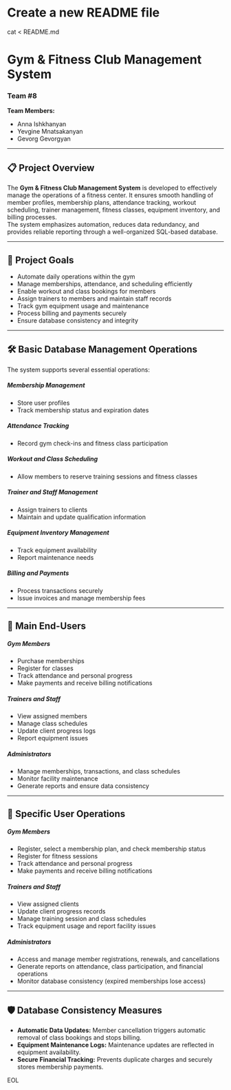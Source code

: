 # Create a new README file

cat <<EOL > README.md
# Gym & Fitness Club Management System

### Team #8

**Team Members:**
- Anna Ishkhanyan
- Yevgine Mnatsakanyan
- Gevorg Gevorgyan

---

## 📋 Project Overview
The **Gym & Fitness Club Management System** is developed to effectively manage the operations of a fitness center. It ensures smooth handling of member profiles, membership plans, attendance tracking, workout scheduling, trainer management, fitness classes, equipment inventory, and billing processes.  
The system emphasizes automation, reduces data redundancy, and provides reliable reporting through a well-organized SQL-based database.

---

## 🎯 Project Goals
- Automate daily operations within the gym
- Manage memberships, attendance, and scheduling efficiently
- Enable workout and class bookings for members
- Assign trainers to members and maintain staff records
- Track gym equipment usage and maintenance
- Process billing and payments securely
- Ensure database consistency and integrity

---

## 🛠️ Basic Database Management Operations
The system supports several essential operations:

##### Membership Management
- Store user profiles
- Track membership status and expiration dates

##### Attendance Tracking
- Record gym check-ins and fitness class participation

##### Workout and Class Scheduling
- Allow members to reserve training sessions and fitness classes

##### Trainer and Staff Management
- Assign trainers to clients
- Maintain and update qualification information

##### Equipment Inventory Management
- Track equipment availability
- Report maintenance needs

##### Billing and Payments
- Process transactions securely
- Issue invoices and manage membership fees

---

## 👥 Main End-Users
##### Gym Members
- Purchase memberships
- Register for classes
- Track attendance and personal progress
- Make payments and receive billing notifications

##### Trainers and Staff
- View assigned members
- Manage class schedules
- Update client progress logs
- Report equipment issues

##### Administrators
- Manage memberships, transactions, and class schedules
- Monitor facility maintenance
- Generate reports and ensure data consistency

---

## 🧩 Specific User Operations
##### Gym Members
- Register, select a membership plan, and check membership status
- Register for fitness sessions
- Track attendance and personal progress
- Make payments and receive billing notifications

##### Trainers and Staff
- View assigned clients
- Update client progress records
- Manage training session and class schedules
- Track equipment usage and report facility issues

##### Administrators
- Access and manage member registrations, renewals, and cancellations
- Generate reports on attendance, class participation, and financial operations
- Monitor database consistency (expired memberships lose access)

---

## 🛡️ Database Consistency Measures
- **Automatic Data Updates:** Member cancellation triggers automatic removal of class bookings and stops billing.
- **Equipment Maintenance Logs:** Maintenance updates are reflected in equipment availability.
- **Secure Financial Tracking:** Prevents duplicate charges and securely stores membership payments.

EOL
